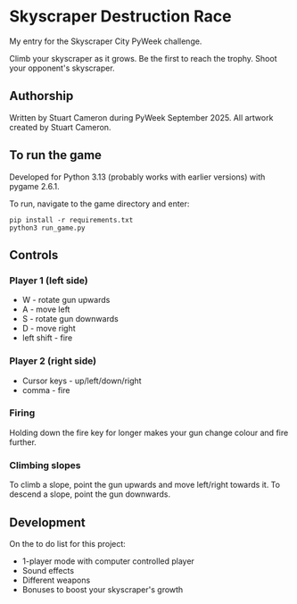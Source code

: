 # Skyscraper Destruction Race
My entry for the Skyscraper City PyWeek challenge.

Climb your skyscraper as it grows. Be the first to reach the trophy. Shoot your opponent's skyscraper.
## Authorship
Written by Stuart Cameron during PyWeek September 2025. All artwork created by Stuart Cameron.
## To run the game
Developed for Python 3.13 (probably works with earlier versions) with pygame 2.6.1.

To run, navigate to the game directory and enter:
```
pip install -r requirements.txt
python3 run_game.py
```
## Controls
### Player 1 (left side)
* W - rotate gun upwards
* A - move left
* S - rotate gun downwards
* D - move right
* left shift - fire

### Player 2 (right side)
* Cursor keys - up/left/down/right
* comma - fire

### Firing
Holding down the fire key for longer makes your gun change colour and fire further.

### Climbing slopes
To climb a slope, point the gun upwards and move left/right towards it. To descend a slope, point the gun downwards.

## Development
On the to do list for this project:
- 1-player mode with computer controlled player
- Sound effects
- Different weapons
- Bonuses to boost your skyscraper's growth
